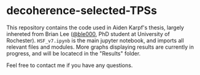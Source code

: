 # decoherence-selected-TPSs
This repository contains the code used in Aiden Karpf's thesis, largely inhereted from Brian Lee ([@ble000](https://github.com/blee000), PhD student at University of Rochester). ```HSF_v7.ipynb``` is the main jupyter notebook, and imports all relevant files and modules. More graphs displaying results are currently in progress, and will be locatecd in the "Results" folder.

Feel free to contact me if you have any questions.
